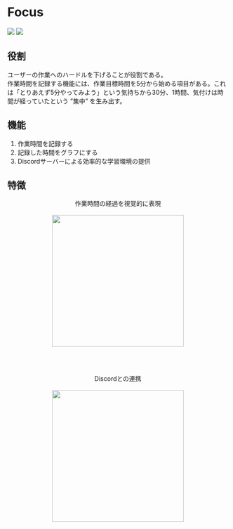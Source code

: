 # Focus 

![](https://img.shields.io/badge/React-18.2.0-1C9BF0.svg)
![](https://img.shields.io/badge/firebase-9.17.1-orange.svg)


## 役割
ユーザーの作業へのハードルを下げることが役割である。<br>
作業時間を記録する機能には、作業目標時間を5分から始める項目がある。これは「とりあえず5分やってみよう」という気持ちから30分、1時間、気付けは時間が経っていたという ”集中” を生み出す。
<br>
## 機能
1. 作業時間を記録する
2. 記録した時間をグラフにする
3. Discordサーバーによる効率的な学習環境の提供

## 特徴
<p align="center">
作業時間の経過を視覚的に表現　<br><br>
<img src="https://user-images.githubusercontent.com/92037081/221887563-0093fb53-8417-41ed-8b6c-d3517e5e9e8f.png" width="300" >
</p><br><br>
<p align="center">
Discordとの連携　<br><br>
<img src="https://user-images.githubusercontent.com/92037081/221893405-822b08ec-8e10-42e7-b238-5fa10809a6e4.png" width="300" >
</p>





